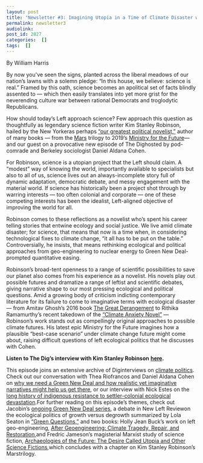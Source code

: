 ```yaml
---
layout: post
title: "Newsletter #3: Imagining Utopia in a Time of Climate Disaster with Kim Stanley Robinson"
permalink: newsletter3
audiolink: 
post_id: 2027
categories:  []
tags:  []
---
```





By William Harris

By now you've seen the signs, planted across the liberal meadows of our nation’s lawns with a solemn pledge: “In this house, we believe: science is real.” Framed by this oath, science becomes an apolitical set of facts blindly assented to — which then easily translates into yet more grist for the neverending culture war between rational Democrats and troglodytic Republicans.


How should today’s Left approach science? Few approach this question as thoughtfully as legendary science fiction writer Kim Stanley Robinson, hailed by the 
New Yorkeras perhaps 
[“our greatest political novelist,”](https://www.newyorker.com/books/page-turner/our-greatest-political-novelist) author of many books — from the 
[Mars](https://www.penguinrandomhouse.com/series/ZMS/mars-trilogy) trilogy to 2019’s 
[Ministry for the Future](https://www.hachettebookgroup.com/titles/kim-stanley-robinson/the-ministry-for-the-future/9780316300162/)—and our guest on a provocative new episode of 
The Dighosted by pod-comrade and Berkeley sociologist Daniel Aldana Cohen.


For Robinson, science is a utopian project that the Left should claim. A “modest” way of knowing the world, importantly available to specialists but also to all of us, science lives out an always-incomplete story full of dynamic adaptation, democratic debate, and messy engagement with the material world. If science has historically been a project shot through by warring interests — too often colonial and corporate — one of these competing interests has been the idealist, Left-aligned objective of improving the world for all.


Robinson comes to these reflections as a novelist who’s spent his career telling stories that entwine ecology and social justice. We live amid climate disaster; for science, that means that now is a time when, in considering technological fixes to climate change, “it all has to be put on the table.” Controversially, he insists, that means rethinking ecological and political approaches from geo-engineering to nuclear energy to Green New Deal-prompted quantitative easing.


Robinson’s broad-tent openness to a range of scientific possibilities to save our planet also comes from his experience as a novelist. His novels play out possible futures and dramatize a range of leftist and scientific debates, giving narrative shape to our most pressing ecological and political questions. Amid a growing body of criticism indicting contemporary literature for its failure to come to imaginative terms with ecological disaster — from Amitav Ghosh’s 2016 book 
[The Great Derangement](https://press.uchicago.edu/ucp/books/book/chicago/G/bo22265507.html) to Rithika Ramamurthy’s recent takedown of the 
[“Climate Anxiety Novel”](https://www.thedriftmag.com/climate-anxiety/) — Robinson’s work stands out as compellingly original approaches to possible climate futures. His latest epic 
Ministry for the Future imagines how a plausible “best-case scenario” under climate change future might come about, raising difficult questions of left ecological politics that he discusses with Cohen.

**Listen to 
The Dig’s interview with Kim Stanley Robinson**
[**here**](https://www.thedigradio.com/podcast/near-futures-with-kim-stanley-robinson)**.**

This episode joins an extensive archive of 
Diginterviews on 
[climate politics](https://www.thedigradio.com/tag/environment/). Check out our conversation with Thea Riofrancos and Daniel Aldana Cohen on 
[why we need a Green New Deal and how realistic yet imaginative narratives might help us get there](https://www.thedigradio.com/podcast/planet-to-win-with-thea-riofrancos-and-daniel-aldana-cohen/), or our interview with Nick Estes on the 
[long history of indigenous resistance to settler-colonial ecological devastation](https://www.thedigradio.com/podcast/our-history-is-the-future-with-nick-estes/).For further reading on this episode’s themes, check out 
Jacobin’s 
[ongoing Green New Deal series](https://jacobinmag.com/series/green-new-deal), a debate in 
New Left Reviewon the ecological politics of growth versus degrowth summarized by Lola Seaton in 
[“Green Questions,”](https://newleftreview.org/issues/ii115/articles/lola-seaton-green-questions) and two books: Holly Jean Buck’s work on left geo-engineering, 
[After Geoengineering: Climate Tragedy, Repair, and Restoration](https://www.versobooks.com/books/3091-after-geoengineering),and Fredric Jameson’s magisterial Marxist study of science fiction, 
[Archaeologies of the Future: The Desire Called Utopia and Other Science Fictions](https://www.versobooks.com/books/243-archaeologies-of-the-future),which concludes with a chapter on Kim Stanley Robinson’s 
Marstrilogy.
